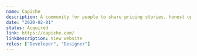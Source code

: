 ```yaml
---
name: Capiche
description: A community for people to share pricing stories, honest opinions, and expert tips on software tools.
date: "2020-02-01"
status: Acquired
link: https://capiche.com/
linkDescription: View website
roles: ["Developer", "Designer"]
---
```

